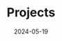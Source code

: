 ---
title: 'Projects'
date: 2024-05-19
type: landing

design:
  spacing: '5rem'

sections:
  - block: markdown
    content:
      title: Sensor Map
      text: |
        <style>
            #map { height: 600px !important; width: 100% !important; display: block !important; }
        </style>
        <link rel="stylesheet" href="https://unpkg.com/leaflet@1.9.4/dist/leaflet.css" />
        <div id="map" style="height: 600px; width: 100%;"></div>
        <script src="https://unpkg.com/leaflet@1.9.4/dist/leaflet.js"></script>
        <script>
            function initializeMap() {
                if (typeof L === 'undefined') {
                    console.error('Leaflet.js not loaded');
                    return;
                }
                try {
                    var map = L.map('map').setView([39.9042, 116.4074], 13);
                    L.tileLayer('https://{s}.tile.openstreetmap.org/{z}/{x}/{y}.png', {
                        attribution: '© <a href="https://www.openstreetmap.org/copyright">OpenStreetMap</a> contributors'
                    }).addTo(map);
                    fetch('/data/sensor.geojson')
                        .then(response => response.json())
                        .then(data => {
                            L.geoJSON(data).addTo(map);
                            map.fitBounds(L.geoJSON(data).getBounds());
                        })
                        .catch(error => console.error('Error loading GeoJSON:', error));
                } catch (error) {
                    console.error('Error initializing map:', error);
                }
            }
            document.addEventListener('DOMContentLoaded', initializeMap);
            setTimeout(initializeMap, 1000);
        </script>

  - block: collection
    content:
      title: Selected Projects
      filters:
        folders:
          - project
    design:
      view: article-grid
      columns: 3
---